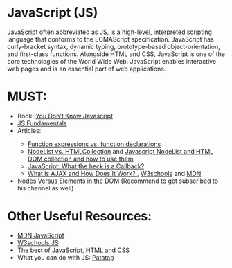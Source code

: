 # JavaScript (JS)
JavaScript often abbreviated as JS, is a high-level, interpreted scripting language that conforms to the ECMAScript specification. JavaScript has curly-bracket syntax, dynamic typing, prototype-based object-orientation, and first-class functions.  Alongside HTML and CSS, JavaScript is one of the core technologies of the World Wide Web. JavaScript enables interactive web pages and is an essential part of web applications.

# MUST:
<ul>
      <li>Book: <a href="https://github.com/HackTechGO/You-Dont-Know-JS">You Don't Know Javascript</a></li>
      <li><a href="https://github.com/HackTechGO/fundamentals">JS Fundamentals</a></li>
      <li>Articles:</li>
      <ul>
            <li><a href="https://www.evernote.com/shard/s386/u/0/sh/38a3284e-0dd5-43f9-850e-e00b11da8265/33c60d4efb1e7ec24b4eada875982ae0">Function expressions vs. function declarations</a></li>
            <li><a href="https://www.bitdegree.org/learn/nodelist#nodelist-main-tips">NodeList vs. HTMLCollection</a> and <a href="https://www.nikpro.com.au/javascript-nodelist-and-html-dom-collection-and-how-to-use-them/">Javascript NodeList and HTML DOM collection and how to use them </a></li>
             <li><a href="https://www.evernote.com/shard/s386/u/0/sh/af2449fc-c9de-4334-9328-f5c215ea93ba/fee416e4cf8f9f6e13f8427973eedbda"> JavaScript: What the heck is a Callback? </a></li>
              <li><a href="https://www.evernote.com/shard/s386/u/0/sh/679872e6-9ee1-4d49-9029-b57f7749fcd5/0bdd9f06f48635a3130a5c9d07779bd1"> What is AJAX and How Does It Work? </a>, <a href="https://www.w3schools.com/whatis/whatis_ajax.asp">W3schools</a> and <a href="https://developer.mozilla.org/en-US/docs/Web/Guide/AJAX/Getting_Started">MDN</a></li>
      </ul>
      <li><a href="https://www.youtube.com/watch?v=y3itGTCseAk">Nodes Versus Elements in the DOM </a> (Recommend to get subscribed to his channel as well)</li>

</ul>
  
# Other Useful Resources:
<ul>
  <li><a href="https://developer.mozilla.org/en-US/docs/Web/JavaScript"> MDN JavaScript</a></li>
  <li><a href="https://www.w3schools.com/js/">W3schools JS</a></li>
   <li><a href="https://bestofjs.org/">The best of JavaScript, HTML and CSS </a></li>
  <li>What you can do with JS: <a href="https://patatap.com/">Patatap</a></li>
</ul>
